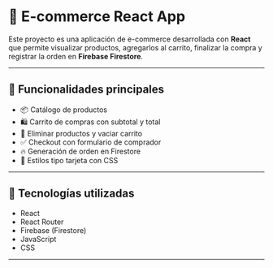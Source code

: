 # 🛒 E-commerce React App

Este proyecto es una aplicación de e-commerce desarrollada con **React** que permite visualizar productos, agregarlos al carrito, finalizar la compra y registrar la orden en **Firebase Firestore**.

---

## 🚀 Funcionalidades principales

- 📦 Catálogo de productos
- 🛍️ Carrito de compras con subtotal y total
- 🧹 Eliminar productos y vaciar carrito
- ✅ Checkout con formulario de comprador
- 🔥 Generación de orden en Firestore
- 🎨 Estilos tipo tarjeta con CSS

---

## 🧠 Tecnologías utilizadas

- React
- React Router
- Firebase (Firestore)
- JavaScript
- CSS

---